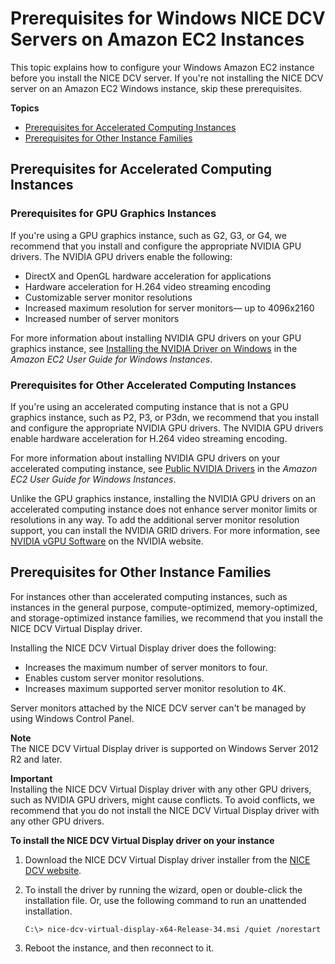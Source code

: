 # Prerequisites for Windows NICE DCV Servers on Amazon EC2 Instances<a name="setting-up-installing-winprereq"></a>

This topic explains how to configure your Windows Amazon EC2 instance before you install the NICE DCV server\. If you're not installing the NICE DCV server on an Amazon EC2 Windows instance, skip these prerequisites\.

**Topics**
+ [Prerequisites for Accelerated Computing Instances](#setting-up-installing-graphics)
+ [Prerequisites for Other Instance Families](#setting-up-installing-general)

## Prerequisites for Accelerated Computing Instances<a name="setting-up-installing-graphics"></a>

### Prerequisites for GPU Graphics Instances<a name="setting-up-installing-graphics"></a>

If you're using a GPU graphics instance, such as G2, G3, or G4, we recommend that you install and configure the appropriate NVIDIA GPU drivers\. The NVIDIA GPU drivers enable the following:
+ DirectX and OpenGL hardware acceleration for applications
+ Hardware acceleration for H\.264 video streaming encoding
+ Customizable server monitor resolutions
+ Increased maximum resolution for server monitors— up to 4096x2160
+ Increased number of server monitors

For more information about installing NVIDIA GPU drivers on your GPU graphics instance, see [ Installing the NVIDIA Driver on Windows](https://docs.aws.amazon.com/AWSEC2/latest/WindowsGuide/install-nvidia-driver.html) in the *Amazon EC2 User Guide for Windows Instances*\.

### Prerequisites for Other Accelerated Computing Instances<a name="setting-up-installing-accelerated"></a>

If you're using an accelerated computing instance that is not a GPU graphics instance, such as P2, P3, or P3dn, we recommend that you install and configure the appropriate NVIDIA GPU drivers\. The NVIDIA GPU drivers enable hardware acceleration for H\.264 video streaming encoding\.

For more information about installing NVIDIA GPU drivers on your accelerated computing instance, see [ Public NVIDIA Drivers](https://docs.aws.amazon.com/AWSEC2/latest/WindowsGuide/install-nvidia-driver.html#public-nvidia-driver) in the *Amazon EC2 User Guide for Windows Instances*\.

Unlike the GPU graphics instance, installing the NVIDIA GPU drivers on an accelerated computing instance does not enhance server monitor limits or resolutions in any way\. To add the additional server monitor resolution support, you can install the NVIDIA GRID drivers\. For more information, see [NVIDIA vGPU Software](https://www.nvidia.com/object/vGPU-software-driver.html) on the NVIDIA website\.

## Prerequisites for Other Instance Families<a name="setting-up-installing-general"></a>

For instances other than accelerated computing instances, such as instances in the general purpose, compute\-optimized, memory\-optimized, and storage\-optimized instance families, we recommend that you install the NICE DCV Virtual Display driver\.

Installing the NICE DCV Virtual Display driver does the following:
+ Increases the maximum number of server monitors to four\.
+ Enables custom server monitor resolutions\.
+ Increases maximum supported server monitor resolution to 4K\.

Server monitors attached by the NICE DCV server can't be managed by using Windows Control Panel\.

**Note**  
The NICE DCV Virtual Display driver is supported on Windows Server 2012 R2 and later\.

**Important**  
Installing the NICE DCV Virtual Display driver with any other GPU drivers, such as NVIDIA GPU drivers, might cause conflicts\. To avoid conflicts, we recommend that you do not install the NICE DCV Virtual Display driver with any other GPU drivers\.

**To install the NICE DCV Virtual Display driver on your instance**

1. Download the NICE DCV Virtual Display driver installer from the [NICE DCV website](https://download.nice-dcv.com/)\.

1. To install the driver by running the wizard, open or double\-click the installation file\. Or, use the following command to run an unattended installation\.

   ```
   C:\> nice-dcv-virtual-display-x64-Release-34.msi /quiet /norestart
   ```

1. Reboot the instance, and then reconnect to it\.
